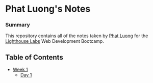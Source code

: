 # Phat Luong's Notes

### Summary
This repository contains all of the notes taken by [Phat Luong](https://github.com/luongtanphat25) for the [Lighthouse Labs](https://www.lighthouselabs.ca/) Web Development Bootcamp.

## Table of Contents
* [Week 1](/Week_1)
  * [Day 1](/Week_1/Day_1)